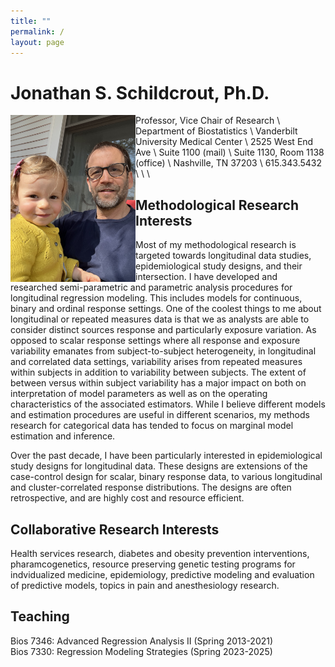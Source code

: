 ```yaml
---
title: ""
permalink: /
layout: page
---
```


# Jonathan S. Schildcrout, Ph.D.

<img style="float: left;" src="ADF34C67-2B3D-4EE5-B061-C8332D3EA43D.jpg" width="200">
Professor, Vice Chair of Research \ 
Department of Biostatistics \
Vanderbilt University Medical Center \
2525 West End Ave \
Suite 1100 (mail) \
Suite 1130, Room 1138 (office) \
Nashville, TN 37203 \ 
615.343.5432 \ \ \

## Methodological Research Interests

Most of my methodological research is targeted towards longitudinal data studies, epidemiological study designs, and their intersection. 
I have developed and researched semi-parametric and parametric analysis procedures for longitudinal regression modeling. This includes 
models for continuous, binary and ordinal response settings. One of the coolest things to me about longitudinal or repeated measures 
data is that we as analysts are able to consider distinct sources response and particularly exposure variation. As opposed to scalar 
response settings where all response and exposure variability emanates from subject-to-subject heterogeneity, in longitudinal and 
correlated data settings, variability arises from repeated measures within subjects in addition to variability between subjects. The 
extent of between versus within subject variability has a major impact on both on interpretation of model parameters as well as on the 
operating characteristics of the associated estimators. While I believe different models and estimation procedures are useful in different 
scenarios, my methods research for categorical data has tended to focus on marginal model estimation and inference.

Over the past decade, I have been particularly interested in epidemiological study designs for longitudinal data. These designs are 
extensions of the case-control design for scalar, binary response data, to various longitudinal and cluster-correlated response 
distributions. The designs are often retrospective, and are highly cost and resource efficient.

## Collaborative Research Interests

Health services research, diabetes and obesity prevention interventions, pharamcogenetics, resource preserving genetic testing programs 
for indvidualized medicine, epidemiology, predictive modeling and evaluation of predictive models, topics in pain and anesthesiology research.

## Teaching

Bios 7346: Advanced Regression Analysis II (Spring 2013-2021)\
Bios 7330: Regression Modeling Strategies (Spring 2023-2025)

